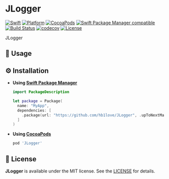 # JLogger

[![Swift](https://img.shields.io/badge/Swift-5.3-orange.svg)](https://swift.org)
[![Platform](https://img.shields.io/cocoapods/p/JLogger.svg?style=flat)](https://github.com/hb1love/JLogger)
[![CocoaPods](http://img.shields.io/cocoapods/v/JLogger.svg)](https://github.com/hb1love/JLogger)
[![Swift Package Manager compatible](https://img.shields.io/badge/Swift%20Package%20Manager-compatible-4BC51D.svg?style=flat)](https://swift.org/package-manager)
[![Build Status](https://github.com/hb1love/JLogger/workflows/CI/badge.svg?branch=main)](https://github.com/hb1love/JLogger/actions)
[![codecov](https://codecov.io/gh/hb1love/JLogger/branch/main/graph/badge.svg)](https://codecov.io/gh/hb1love/JLogger)
[![License](https://img.shields.io/github/license/hb1love/JLogger)](LICENSE)

JLogger

## 🌷 Usage


## ⚙️ Installation

- **Using [Swift Package Manager](https://swift.org/package-manager/)**

  ```swift
  import PackageDescription

  let package = Package(
    name: "MyApp",
    dependencies: [
      .package(url: "https://github.com/hb1love/JLogger", .upToNextMajor(from: "1.0.0"))
    ]
  )
  ```

- **Using [CocoaPods](https://cocoapods.org)**

  ```ruby
  pod 'JLogger'
  ```

## 👮‍ License

**JLogger** is available under the MIT license. See the [LICENSE](LICENSE) for details.
